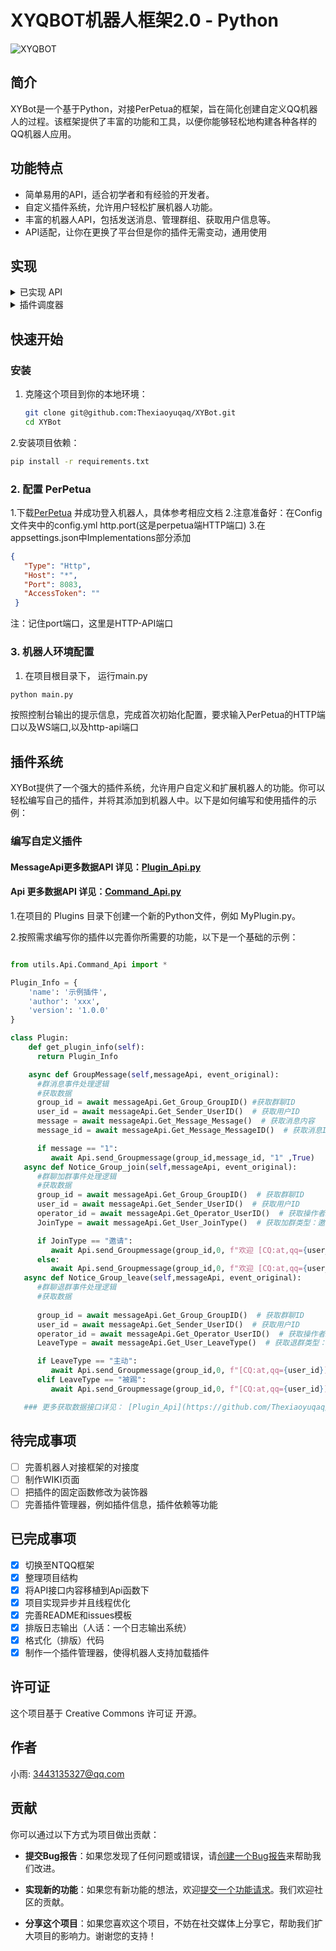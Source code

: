 # XYQBOT机器人框架2.0 - Python

![XYQBOT](https://skin.459mc.cn/tu.png)


## 简介

XYBot是一个基于Python，对接PerPetua的框架，旨在简化创建自定义QQ机器人的过程。该框架提供了丰富的功能和工具，以便你能够轻松地构建各种各样的QQ机器人应用。

## 功能特点

- 简单易用的API，适合初学者和有经验的开发者。
- 自定义插件系统，允许用户轻松扩展机器人功能。
- 丰富的机器人API，包括发送消息、管理群组、获取用户信息等。
- API适配，让你在更换了平台但是你的插件无需变动，通用使用

## 实现

<details>
<summary>已实现 API</summary>

### 符合 OneBot 标准的 API

| API                      | 功能                   |
| ------------------------ | ---------------------- |
| /send_group_msg          | [发送群消息]           |
| /get_group_info          | [获取群信息]           |
| /delete_msg          | [撤回消息]           |
| /set_group_add_request          | [操作加群请求]           |
| /set_friend_add_request          | [操作好友请求]           |
| 等待适配      | ..            |

[发送群消息]: https://github.com/botuniverse/onebot-11/blob/master/api/public.md#send_group_msg-%E5%8F%91%E9%80%81%E7%BE%A4%E6%B6%88%E6%81%AF
[获取群信息]: https://github.com/botuniverse/onebot-11/blob/master/api/public.md#get_group_info-%E8%8E%B7%E5%8F%96%E7%BE%A4%E4%BF%A1%E6%81%AF
[处理好友请求]: https://github.com/botuniverse/onebot-11/blob/master/api/public.md#set_friend_add_request-%E5%A4%84%E7%90%86%E5%8A%A0%E5%A5%BD%E5%8F%8B%E8%AF%B7%E6%B1%82
[处理加群请求]: https://github.com/botuniverse/onebot-11/blob/master/api/public.md#set_group_add_request-%E5%A4%84%E7%90%86%E5%8A%A0%E7%BE%A4%E8%AF%B7%E6%B1%82%E9%82%80%E8%AF%B7
[撤回信息]: https://github.com/botuniverse/onebot-11/blob/master/api/public.md#delete_msg-%E6%92%A4%E5%9B%9E%E6%B6%88%E6%81%AF
</details>

<details>
<summary>插件调度器</summary>

### 符合 OneBot 标准的 插件调度器

- [x] 群聊消息
- [ ] 好友消息
- [x] 事件消息
- [ ] 通知消息

### 目前仅列出 目标事件、已完成事件，如需某些事件调度你可以提出一个issues
|完成 | 事件                      | 功能                   | 备注      |
|---| ------------------------ | ---------------------- |------------|
- [x]  | 消息          | [GroupMessage]           | 群消息事件            |
- [ ]   | 消息          | [FriendMessage]           | 私人消息事件            |
- [x]  | 事件          | [Notice_Group_join]     |  群成员增加事件    |
- [x]  | 事件          | [Notice_Group_leave]    |  群成员减少事件    |
- [ ]   | 请求          | [Request_AddGroup]     |  加群请求／邀请    |
- [ ]   | 请求          | [Request_AddFriend]    |  加好友请求    |
- [ ]  | 等待适配      | ..            |      |

[GroupMessage]: (https://github.com/botuniverse/onebot-11/blob/master/event/message.md#%E7%BE%A4%E6%B6%88%E6%81%AF)
[FriendMessage]: (https://github.com/botuniverse/onebot-11/blob/master/event/message.md#%E7%A7%81%E8%81%8A%E6%B6%88%E6%81%AF)
[Notice_Group_join]: (https://github.com/botuniverse/onebot-11/blob/master/event/notice.md#%E7%BE%A4%E6%88%90%E5%91%98%E5%A2%9E%E5%8A%A0)
[Notice_Group_leave]: (https://github.com/botuniverse/onebot-11/blob/master/event/notice.md#%E7%BE%A4%E6%88%90%E5%91%98%E5%87%8F%E5%B0%91)
[Request_AddGroup]: (https://github.com/botuniverse/onebot-11/blob/master/event/request.md#%E5%8A%A0%E5%A5%BD%E5%8F%8B%E8%AF%B7%E6%B1%82)
[Request_AddFriend]: (https://github.com/botuniverse/onebot-11/blob/master/event/request.md#%E5%8A%A0%E7%BE%A4%E8%AF%B7%E6%B1%82%E9%82%80%E8%AF%B7)
</details>

## 快速开始

### 安装

1. 克隆这个项目到你的本地环境：

   ```bash
   git clone git@github.com:Thexiaoyuqaq/XYBot.git
   cd XYBot
   
2.安装项目依赖：

   ```bash
   pip install -r requirements.txt
   ```

### 2. 配置 PerPetua

   1.下载[PerPetua](https://github.com/IUnlimit/perpetua) 并成功登入机器人，具体参考相应文档
   2.注意准备好：在Config文件夹中的config.yml http.port(这是perpetua端HTTP端口)
   3.在appsettings.json中Implementations部分添加
   ```json
   {
      "Type": "Http",
      "Host": "*",
      "Port": 8083, 
      "AccessToken": ""
    }
   ```
   注：记住port端口，这里是HTTP-API端口
   

### 3. 机器人环境配置

   1. 在项目根目录下， 运行main.py
   ```bash
   python main.py
   ```
   按照控制台输出的提示信息，完成首次初始化配置，要求输入PerPetua的HTTP端口以及WS端口,以及http-api端口

## 插件系统

   XYBot提供了一个强大的插件系统，允许用户自定义和扩展机器人的功能。你可以轻松编写自己的插件，并将其添加到机器人中。以下是如何编写和使用插件的示例：

### 编写自定义插件
   #### MessageApi更多数据API 详见：[Plugin_Api.py](https://github.com/Thexiaoyuqaq/XYBot/blob/main/utils/Api/Plugin_Api.py)
   #### Api 更多数据API 详见：[Command_Api.py](https://github.com/Thexiaoyuqaq/XYBot/blob/main/utils/Api/Command_Api.py)
   
   1.在项目的 Plugins 目录下创建一个新的Python文件，例如 MyPlugin.py。
   
   2.按照需求编写你的插件以完善你所需要的功能，以下是一个基础的示例：
   
```Python

from utils.Api.Command_Api import *

Plugin_Info = {
    'name': '示例插件',
    'author': 'xxx',
    'version': '1.0.0'
}

class Plugin:
    def get_plugin_info(self):
      return Plugin_Info

    async def GroupMessage(self,messageApi, event_original):
      #群消息事件处理逻辑
      #获取数据
      group_id = await messageApi.Get_Group_GroupID() #获取群聊ID
      user_id = await messageApi.Get_Sender_UserID()  # 获取用户ID
      message = await messageApi.Get_Message_Message()  # 获取消息内容
      message_id = await messageApi.Get_Message_MessageID()  # 获取消息ID

      if message == "1":
         await Api.send_Groupmessage(group_id,message_id, "1" ,True)
   async def Notice_Group_join(self,messageApi, event_original):
      #群聊加群事件处理逻辑
      #获取数据
      group_id = await messageApi.Get_Group_GroupID()  # 获取群聊ID
      user_id = await messageApi.Get_Sender_UserID()  # 获取用户ID
      operator_id = await messageApi.Get_Operator_UserID()  # 获取操作者ID
      JoinType = await messageApi.Get_User_JoinType()  # 获取加群类型：邀请、主动

      if JoinType == "邀请":
         await Api.send_Groupmessage(group_id,0, f"欢迎 [CQ:at,qq={user_id}] 加入本群，他是通过[CQ:at,qq={operator_id}] 邀请进来的" ,False)
      else:
         await Api.send_Groupmessage(group_id,0, f"欢迎 [CQ:at,qq={user_id}] 加入本群，他是主动进来的" ,False)
   async def Notice_Group_leave(self,messageApi, event_original):
      #群聊退群事件处理逻辑
      #获取数据
     
      group_id = await messageApi.Get_Group_GroupID()  # 获取群聊ID
      user_id = await messageApi.Get_Sender_UserID()  # 获取用户ID
      operator_id = await messageApi.Get_Operator_UserID()  # 获取操作者ID
      LeaveType = await messageApi.Get_User_LeaveType()  # 获取退群类型：主动、被踢、自己被踢出

      if LeaveType == "主动":
         await Api.send_Groupmessage(group_id,0, f"[CQ:at,qq={user_id}] 主动退群了" ,False)
      elif LeaveType == "被踢":
         await Api.send_Groupmessage(group_id,0, f"[CQ:at,qq={user_id}] 被[CQ:at,qq={operator_id}] 踢出群聊了" ,False)

   ### 更多获取数据接口详见： [Plugin_Api](https://github.com/Thexiaoyuqaq/XYBot/blob/main/utils/Api/Plugin_Api.py)
```

## 待完成事项
- [ ] 完善机器人对接框架的对接度
- [ ] 制作WIKI页面
- [ ] 把插件的固定函数修改为装饰器
- [ ] 完善插件管理器，例如插件信息，插件依赖等功能

## 已完成事项

- [x] 切换至NTQQ框架
- [x] 整理项目结构
- [x] 将API接口内容移植到Api函数下
- [x] 项目实现异步并且线程优化
- [x] 完善README和issues模板
- [x] 排版日志输出（人话：一个日志输出系统）
- [x] 格式化（排版）代码
- [x] 制作一个插件管理器，使得机器人支持加载插件

## 许可证

   这个项目基于 Creative Commons 许可证 开源。

## 作者

   小雨: 3443135327@qq.com

## 贡献

   你可以通过以下方式为项目做出贡献：

   - **提交Bug报告**：如果您发现了任何问题或错误，请[创建一个Bug报告](https://github.com/Thexiaoyuqaq/XYBot/issues/new?assignees=&labels=BUG&projects=&template=bug_report.md&title=%5BBUG%5D+-+%E5%9C%A8%E6%AD%A4%E5%A1%AB%E5%86%99Bug%E7%9A%84%E7%AE%80%E8%A6%81%E6%8F%8F%E8%BF%B0)来帮助我们改进。

   - **实现新的功能**：如果您有新功能的想法，欢迎[提交一个功能请求](https://github.com/Thexiaoyuqaq/XYBot/issues/new?assignees=&labels=BUG&projects=&template=bug_report.md&title=%5BBUG%5D+-+%E5%9C%A8%E6%AD%A4%E5%A1%AB%E5%86%99Bug%E7%9A%84%E7%AE%80%E8%A6%81%E6%8F%8F%E8%BF%B0)。我们欢迎社区的贡献。

   - **分享这个项目**：如果您喜欢这个项目，不妨在社交媒体上分享它，帮助我们扩大项目的影响力。谢谢您的支持！
